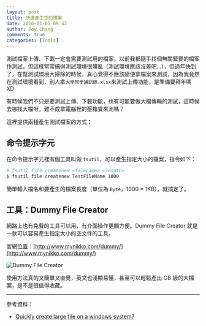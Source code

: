 ```yaml
---
layout: post
title: 快速產生空的檔案
date: 2016-01-05 09:43
author: Poy Chang
comments: true
categories: [Tools]
---
```

測試檔案上傳、下載一定會需要測試用的檔案，以前我都隨手找個無關緊要的檔案作測試，但這樣常常搞得測試環境很髒亂（測試環境應該沒差吧...），但過年快到了，在幫測試環境大掃除的時候，真心覺得不應該隨便拿檔案來測試，因為我竟然在測試環境看到，別人拿`大學同學通訊錄.xlsx`來測試上傳功能，是準備要拜年嗎 XD

有時候我們不只是要測試上傳、下載功能，也有可能要做大檔傳輸的測試，這時候去哪找大檔呀，難不成拿電腦裡的壓箱寶來測嗎？

這裡提供兩種產生測試檔案的方式：

## 命令提示字元

在命令提示字元裡有個工具叫做 `fsutil`，可以產生指定大小的檔案，指令如下：

```bash
# fsutil file createnew <filename> <length>
$ fsutil file createnew TestFileName 1000
```

簡單輸入檔名和要產生的檔案長度（單位為 `Byte`，1000 = 1KB），就搞定了。

## 工具：Dummy File Creator

網路上也有免費的工具可以用，有介面操作更顯方便。Dummy File Creator 就是一款可以容易產生指定大小的空文件的工具。

官網位置：[http://www.mynikko.com/dummy/](http://www.mynikko.com/dummy/)

![Dummy File Creator](http://i.imgur.com/5nKvivd.png)

使用方法真的又簡單又直覺，英文也淺顯易懂，甚至可以輕鬆產出 GB 級的大檔案，是不是很值得收藏。

----------

參考資料：

* [Quickly create large file on a windows system?](http://stackoverflow.com/questions/982659/quickly-create-large-file-on-a-windows-system)